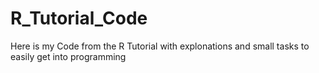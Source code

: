 # R_Tutorial_Code
Here is my Code from the R Tutorial with explonations and small tasks to easily get into programming

